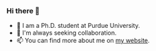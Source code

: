 ### Hi there 👋

- 🔭 I am a Ph.D. student at Purdue University.
- 👯 I'm always seeking collaboration.
- 📫 You can find more about me on [my website](https://maysonma.github.io/).


<!-- 
Here are some ideas to get you started:

- 🔭 I’m currently working on ...
- 🌱 I’m currently learning ...
- 👯 I’m looking to collaborate on ...
- 🤔 I’m looking for help with ...
- 💬 Ask me about ...
- 📫 How to reach me: ...
- 😄 Pronouns: ...
- ⚡ Fun fact: ...

### 📈 GitHub Stats 
[![maysonma's GitHub stats](https://github-readme-stats.vercel.app/api?username=maysonma&count_private=true&show_icons=true)](https://github.com/anuraghazra/github-readme-stats)
[![Top Langs](https://github-readme-stats.vercel.app/api/top-langs/?username=maysonma&langs_count=5)](https://github.com/anuraghazra/github-readme-stats)
-->
